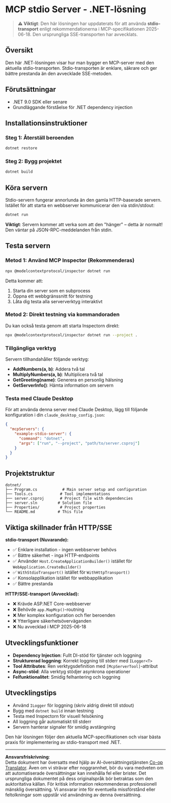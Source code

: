 <!--
CO_OP_TRANSLATOR_METADATA:
{
  "original_hash": "69372338676e01a2c97f42f70fdfbf42",
  "translation_date": "2025-08-26T20:22:04+00:00",
  "source_file": "03-GettingStarted/05-stdio-server/solution/dotnet/README.md",
  "language_code": "sv"
}
-->
# MCP stdio Server - .NET-lösning

> **⚠️ Viktigt**: Den här lösningen har uppdaterats för att använda **stdio-transport** enligt rekommendationerna i MCP-specifikationen 2025-06-18. Den ursprungliga SSE-transporten har avvecklats.

## Översikt

Den här .NET-lösningen visar hur man bygger en MCP-server med den aktuella stdio-transporten. Stdio-transporten är enklare, säkrare och ger bättre prestanda än den avvecklade SSE-metoden.

## Förutsättningar

- .NET 9.0 SDK eller senare
- Grundläggande förståelse för .NET dependency injection

## Installationsinstruktioner

### Steg 1: Återställ beroenden

```bash
dotnet restore
```

### Steg 2: Bygg projektet

```bash
dotnet build
```

## Köra servern

Stdio-servern fungerar annorlunda än den gamla HTTP-baserade servern. Istället för att starta en webbserver kommunicerar den via stdin/stdout:

```bash
dotnet run
```

**Viktigt**: Servern kommer att verka som att den "hänger" – detta är normalt! Den väntar på JSON-RPC-meddelanden från stdin.

## Testa servern

### Metod 1: Använd MCP Inspector (Rekommenderas)

```bash
npx @modelcontextprotocol/inspector dotnet run
```

Detta kommer att:
1. Starta din server som en subprocess
2. Öppna ett webbgränssnitt för testning
3. Låta dig testa alla serververktyg interaktivt

### Metod 2: Direkt testning via kommandoraden

Du kan också testa genom att starta Inspectorn direkt:

```bash
npx @modelcontextprotocol/inspector dotnet run --project .
```

### Tillgängliga verktyg

Servern tillhandahåller följande verktyg:

- **AddNumbers(a, b)**: Addera två tal
- **MultiplyNumbers(a, b)**: Multiplicera två tal  
- **GetGreeting(name)**: Generera en personlig hälsning
- **GetServerInfo()**: Hämta information om servern

### Testa med Claude Desktop

För att använda denna server med Claude Desktop, lägg till följande konfiguration i din `claude_desktop_config.json`:

```json
{
  "mcpServers": {
    "example-stdio-server": {
      "command": "dotnet",
      "args": ["run", "--project", "path/to/server.csproj"]
    }
  }
}
```

## Projektstruktur

```
dotnet/
├── Program.cs           # Main server setup and configuration
├── Tools.cs            # Tool implementations
├── server.csproj       # Project file with dependencies
├── server.sln         # Solution file
├── Properties/         # Project properties
└── README.md          # This file
```

## Viktiga skillnader från HTTP/SSE

**stdio-transport (Nuvarande):**
- ✅ Enklare installation - ingen webbserver behövs
- ✅ Bättre säkerhet - inga HTTP-endpoints
- ✅ Använder `Host.CreateApplicationBuilder()` istället för `WebApplication.CreateBuilder()`
- ✅ `WithStdioTransport()` istället för `WithHttpTransport()`
- ✅ Konsolapplikation istället för webbapplikation
- ✅ Bättre prestanda

**HTTP/SSE-transport (Avvecklad):**
- ❌ Krävde ASP.NET Core-webbserver
- ❌ Behövde `app.MapMcp()`-routning
- ❌ Mer komplex konfiguration och fler beroenden
- ❌ Ytterligare säkerhetsöverväganden
- ❌ Nu avvecklad i MCP 2025-06-18

## Utvecklingsfunktioner

- **Dependency Injection**: Fullt DI-stöd för tjänster och loggning
- **Strukturerad loggning**: Korrekt loggning till stderr med `ILogger<T>`
- **Tool Attributes**: Ren verktygsdefinition med `[McpServerTool]`-attribut
- **Async-stöd**: Alla verktyg stödjer asynkrona operationer
- **Felfunktionalitet**: Smidig felhantering och loggning

## Utvecklingstips

- Använd `ILogger` för loggning (skriv aldrig direkt till stdout)
- Bygg med `dotnet build` innan testning
- Testa med Inspectorn för visuell felsökning
- All loggning går automatiskt till stderr
- Servern hanterar signaler för smidig avstängning

Den här lösningen följer den aktuella MCP-specifikationen och visar bästa praxis för implementering av stdio-transport med .NET.

---

**Ansvarsfriskrivning**:  
Detta dokument har översatts med hjälp av AI-översättningstjänsten [Co-op Translator](https://github.com/Azure/co-op-translator). Även om vi strävar efter noggrannhet, bör du vara medveten om att automatiserade översättningar kan innehålla fel eller brister. Det ursprungliga dokumentet på dess originalspråk bör betraktas som den auktoritativa källan. För kritisk information rekommenderas professionell mänsklig översättning. Vi ansvarar inte för eventuella missförstånd eller feltolkningar som uppstår vid användning av denna översättning.